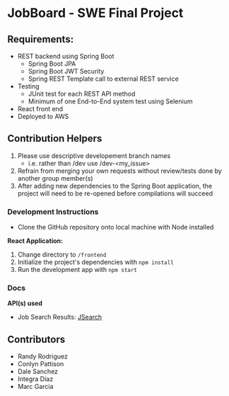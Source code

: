 # JobBoard - SWE Final Project

## Requirements:
- REST backend using Spring Boot
  - Spring Boot JPA
  - Spring Boot JWT Security
  - Spring REST Template call to external REST service
- Testing
  - JUnit test for each REST API method
  - Minimum of one End-to-End system test using Selenium
- React front end
- Deployed to AWS

## Contribution Helpers
1. Please use descriptive developement branch names
    - i.e. rather than /dev use /dev-\<my_issue>
2. Refrain from merging your own requests without review/tests done by another group member(s)
3. After adding new dependencies to the Spring Boot application, the project will need to be re-opened before compilations will succeed

### Development Instructions
- Clone the GitHub repository onto local machine with Node installed

**React Application:**
1. Change directory to `/frontend`
2. Initialize the project's dependencies with `npm install`
3. Run the development app with `npm start`

### Docs
**API(s) used**
- Job Search Results: [JSearch](https://rapidapi.com/letscrape-6bRBa3QguO5/api/jsearch)

## Contributors
- Randy Rodriguez
- Conlyn Pattison
- Dale Sanchez
- Integra Diaz
- Marc Garcia